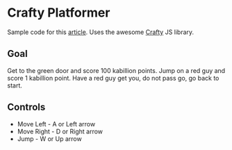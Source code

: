 # Crafty Platformer

Sample code for this [article](http://jason.famularo.org/tbd). Uses the awesome [Crafty](http://craftyjs.com/) JS library.

## Goal

Get to the green door and score 100 kabillion points. Jump on a red guy and score 1 kabillion point. Have a red guy get you, do not pass go, go back to start.

## Controls

* Move Left - A or Left arrow
* Move Right - D or Right arrow
* Jump - W or Up arrow